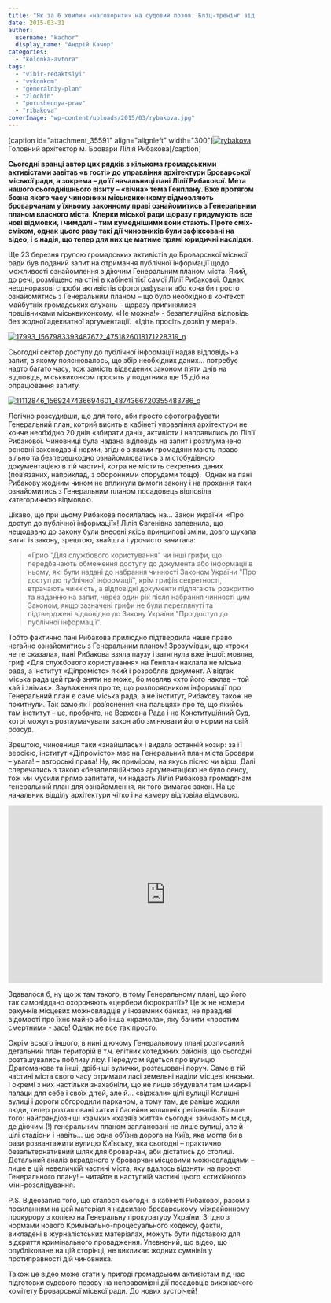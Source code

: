 ```yaml
---
title: "Як за 6 хвилин «наговорити» на судовий позов. Бліц-тренінг від Рибакової - ВІДЕО"
date: 2015-03-31
author: 
  username: "kachor"
  display_name: "Андрій Качор"
categories: 
  - "kolonka-avtora"
tags: 
  - "vibir-redaktsiyi"
  - "vykonkom"
  - "generalniy-plan"
  - "zlochin"
  - "porushennya-prav"
  - "ribakova"
coverImage: "wp-content/uploads/2015/03/rybakova.jpg"
---
```


\[caption id="attachment\_35591" align="alignleft" width="300"\][![rybakova](https://mpz.brovary.org/wp-content/uploads/2015/03/rybakova.jpg)](https://mpz.brovary.org/wp-content/uploads/2015/03/rybakova.jpg) Головний архітектор м. Бровари Лілія Рибакова\[/caption\]

**Сьогодні вранці автор цих рядків з кількома громадськими активістами завітав «в гості» до управління архітектури Броварської міської ради, а зокрема – до її начальниці пані Лілії Рибакової. Мета нашого сьогоднішнього візиту – «вічна» тема Генплану. Вже протягом бозна якого часу чиновники міськвиконкому відмовляють броварчанам у їхньому законному праві ознайомитись з Генеральним планом власного міста. Клерки міської ради щоразу придумують все нові відмовки, і чимдалі - тим кумеднішими вони стають. Проте сміх-сміхом, однак цього разу такі дії чиновників були зафіксовані на відео, і є надія, що тепер для них це матиме прямі юридичні наслідки.**

Ще 23 березня групою громадських активістів до Броварської міської ради був поданий запит на отримання публічної інформації щодо можливості ознайомлення з діючим Генеральним планом міста. Який, до речі, розміщено на стіні в кабінеті тієї самої Лілії Рибакової. Однак неодноразові спроби активістів сфотографувати або хоча би просто ознайомитись з Генеральним планом – що було необхідно в контексті майбутніх громадських слухань – щоразу припинялися працівниками міськвиконкому. «Не можна!» - безапеляційна відповідь без жодної адекватної аргументації.  «Ідіть просіть дозвіл у мера!».

[![17993_1567983393487672_4751826018171228319_n](https://mpz.brovary.org/wp-content/uploads/2015/03/17993_1567983393487672_4751826018171228319_n.jpg)](https://mpz.brovary.org/wp-content/uploads/2015/03/17993_1567983393487672_4751826018171228319_n.jpg)

Сьогодні сектор доступу до публічної інформації надав відповідь на запит, в якому пояснювалось, що збір необхідних даних… потребує надто багато часу, тож замість відведених законом п’яти днів на відповідь, міськвиконком просить у податника ще 15 діб на опрацювання запиту.

[![11112846_1569247436694601_4874366720355483786_o](https://mpz.brovary.org/wp-content/uploads/2015/03/11112846_1569247436694601_4874366720355483786_o1.jpg)](https://mpz.brovary.org/wp-content/uploads/2015/03/11112846_1569247436694601_4874366720355483786_o1.jpg)

Логічно розсудивши, що для того, аби просто сфотографувати Генеральний план, котрий висить в кабінеті управління архітектури не конче необхідно 20 днів «збирати дані», активісти і направились до Лілії Рибакової. Чиновниці була надана відповідь на запит і розтлумачено основні законодавчі норми, згідно з якими громадяни мають право вільно та безперешкодно ознайомлюватись з містобудівною документацією в тій частині, котра не містить секретних даних (пов’язаних, наприклад, з оборонними спорудами тощо).  Однак на пані Рибакову жодним чином не вплинули вимоги закону і на прохання таки ознайомитись з Генеральним планом посадовець відповіла категоричною відмовою.

Цікаво, що при цьому Рибакова посилалась на… Закон України  «Про доступ до публічної інформації»! Лілія Євгенівна запевнила, що нещодавно до закону були внесені якісь принципові зміни, довго шукала витяг із закону, зрештою, знайшла і урочисто зачитала:

> «Гриф "Для службового користування" чи інші грифи, що передбачають обмеження доступу до документа або інформації в ньому, які були надані до набрання чинності Законом України "Про доступ до публічної інформації", крім грифів секретності, втрачають чинність, а відповідні документи підлягають розкриттю та наданню на запит, через один рік після набрання чинності цим Законом, якщо зазначені грифи не були переглянуті та підтверджені відповідно до Закону України "Про доступ до публічної інформації".

Тобто фактично пані Рибакова прилюдно підтвердила наше право негайно ознайомитись з Генеральним планом! Зрозумівши, що «трохи не те сказала», пані Рибакова взяла паузу і затягнула вже іншої: мовляв, гриф «Для службового користування» на Генплан наклала не міська рада, а інститут «Діпромісто» який і розробляв документ. А відтак міська рада цей гриф зняти не може, бо мовляв «хто його наклав – той хай і знімає». Зауваження про те, що розпорядником інформації про Генеральний план є саме міська рада, а не інститут, Рибакову також не похитнули. Так само як і роз’яснення «на пальцях» про те, що якийсь там інститут – це, пробачте, не Верховна Рада і не Конституційний Суд, котрі можуть розтлумачувати закон або змінювати його норми на свій розсуд.

Зрештою, чиновниця таки «знайшлась» і видала останній козир: за її версією, інститут «Діпромісто» має на Генеральний план міста Бровари – увага! – авторські права! Ну, як приміром, на якусь пісню чи вірш. Далі сперечатись з такою «безапеляційною» аргументацією не було сенсу, тож ми мусили прямо запитати, чи надасть Лілія Рибакова громадянам генеральний план для ознайомлення, як того вимагає закон. На це начальник відділу архітектури чітко і на камеру відповіла відмовою.

<iframe src="https://www.youtube.com/embed/M-4YqkdFTAE" width="640" height="360" frameborder="0" allowfullscreen="allowfullscreen"></iframe>

Здавалося б, ну що ж там такого, в тому Генеральному плані, що його так самовіддано охороняють «цербери бюрократії»? Це ж не номери рахунків місцевих можновладців у іноземних банках, не правдиві відомості про їхнє майно або інша «крамола», яку бачити «простим смертним» - зась! Однак не все так просто.

Окрім всього іншого, в нині діючому Генеральному плані розписаний детальний план територій в т.ч. елітних котеджних районів, що сьогодні розташувались поблизу лісу. Передусім йдеться про вулицю Драгоманова та інші, дрібніші вулички, розташовані поруч. Саме в тій частині міста свого часу отримали ласі земельні наділи місцеві князьки. І окремі з них настільки знахабніли, що не лише збудували там шикарні палаци для себе і своїх дітей, але й… «віджали» цілі вулиці! Колишні вулиці і дороги обгородили парканом, а тому там, де раніше ходили люди, тепер розташовані хатки і басейни колишніх регіоналів. Більше того: найграндіозніші «замки» «хазяїв життя» сьогодні займають місця, де діючим (!) генеральним планом заплановані не лише вулиці, але й цілі стадіони і навіть… ще одна об’їзна дорога на Київ, яка могла би в рази розвантажити вулицю Київську, яка сьогодні – практично безальтернативний шлях для броварчан, аби дістатись до столиці. Детальний аналіз вкраденого у броварчан місцевими можновладцями – лише в цій невеличкій частині міста, яку вдалось відзняти на проекті Генерального плану! – читайте в наступній частині цього «стихійного» міні-розслідування.

P.S. Відеозапис того, що сталося сьогодні в кабінеті Рибакової, разом з посиланням на цей матеріал я надсилаю броварському міжрайонному прокурору з копією на Генеральну прокуратуру України. Згідно з нормами нового Кримінально-процесуального кодексу, факти, викладені в журналістських матеріалах, можуть бути підставою для відкриття кримінального провадження. Упевнений, що відео, що опубліковане на цій сторінці, не викликає жодних сумнівів у протиправності дій чиновника.

Також це відео може стати у пригоді громадським активістам під час підготовки судового позову на неправомірні дії посадовців виконавчого комітету Броварської міської ради. До нових зустрічей!
